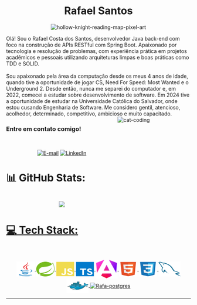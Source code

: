 
<h1 align="center"> Rafael Santos </h1>

<div align="center">
    
  ![hollow-knight-reading-map-pixel-art](https://github.com/user-attachments/assets/ce593ded-b161-41de-8663-3d122fcfe013)

</div>

<div>
  Olá! Sou o Rafael Costa dos Santos, desenvolvedor Java back-end com foco na construção de APIs RESTful com Spring Boot. Apaixonado por tecnologia e resolução de problemas, com experiência prática em projetos acadêmicos e pessoais utilizando arquiteturas limpas e boas práticas como TDD e SOLID.
</div>

<div style="display: inline_block"><br>
  <div align="left" width="50%">
      Sou apaixonado pela área da computação desde os meus 4 anos de idade, quando tive a oportunidade de jogar CS, Need For Speed: Most Wanted e o Underground 2. Desde então, nunca me separei do computador e, em 2022, comecei a estudar sobre desenvolvimento de software. Em 2024 tive a oportunidade de estudar na Universidade Católica do Salvador, onde estou cusando Engenharia de Software. Me considero gentil, atencioso, acolhedor, determinado, competitivo, ambicioso e muito capacitado.
  </div>
  
  <img align="right" alt="cat-coding" height="300" width="200" src="https://gifdb.com/images/high/smart-cat-at-laptop-pc-0onntgj5bnj72p09.webp">

</div>


### Entre em contato comigo!
<div align="center"><br>
  
[![E-mail](https://img.shields.io/badge/-Email-000?style=for-the-badge&logo=microsoft-outlook&logoColor=E94D5F)](mailto:raafael.cs@gmail.com)
[![LinkedIn](https://img.shields.io/badge/-LinkedIn-000?style=for-the-badge&logo=linkedin&logoColor=30A3DC)](https://www.linkedin.com/in/devrafael-santos)
</div>



# 📊 GitHub Stats:
<div align="center"><br>
  <a href="https://github.com/devrafael-santos">
  <img height="180em" src="https://github-readme-stats.vercel.app/api/top-langs/?username=devrafael-santos&show_icons=false&theme=dracula&include_all_commits=true&count_private=true&layout=compact"/>
    
</div>

  # 💻 Tech Stack:
  <div style="display: inline_block" align="center"><br><br>
  <img align="center" alt="Rafa-Java" height="40" width="50" src="https://raw.githubusercontent.com/devicons/devicon/master/icons/java/java-original.svg">
  <img align="center" alt="Rafa-Spring" height="40" width="50" src="https://raw.githubusercontent.com/devicons/devicon/master/icons/spring/spring-original.svg">
  <img align="center" alt="Rafa-Js" height="40" width="50" src="https://raw.githubusercontent.com/devicons/devicon/master/icons/javascript/javascript-plain.svg">
  <img align="center" alt="Rafa-Ts" height="40" width="50" src="https://raw.githubusercontent.com/devicons/devicon/master/icons/typescript/typescript-original.svg">
  <img align="center" alt="Rafa-Angular" height="50" width="60" src="https://raw.githubusercontent.com/devicons/devicon/master/icons/angular/angular-original.svg">
  <img align="center" alt="Rafa-HTML" height="40" width="50" src="https://raw.githubusercontent.com/devicons/devicon/master/icons/html5/html5-original.svg">
  <img align="center" alt="Rafa-CSS" height="40" width="50" src="https://raw.githubusercontent.com/devicons/devicon/master/icons/css3/css3-original.svg">
  <img align="center" alt="Rafa-mysql" height="40" width="60" src="https://raw.githubusercontent.com/devicons/devicon/master/icons/mysql/mysql-original.svg">
  <img align="center" alt="Rafa-docker" height="40" width="60" src="https://raw.githubusercontent.com/devicons/devicon/master/icons/docker/docker-original.svg">
  <img align="center" alt="Rafa-postgres" height="40" width="50" src="https://cdn.jsdelivr.net/gh/devicons/devicon/icons/postgresql/postgresql-original-wordmark.svg"> 
  </div>


---
